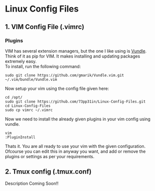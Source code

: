 # Linux Config Files

## 1. VIM Config File (.vimrc)

### Plugins
VIM has several extension managers, but the one I like using is [Vundle](https://github.com/VundleVim/Vundle.vim). Think of it as pip for VIM. It makes installing and updating packages extremely easy.\
To install, run the following command:
```
sudo git clone https://github.com/gmarik/Vundle.vim.git ~/.vim/bundle/Vundle.vim
```

Now setup your vim using the config file given here:
```
cd /opt/
sudo git clone https://github.com/73pp31in/Linux-Config-Files.git
cd Linux-Config-Files
sudo cp vimrc ~/.vimrc
```

Now we need to install the already given plugins in your vim config using vundle.
```
vim
:PluginInstall
```

Thats it. You are all ready to use your vim with the given configuration. Ofcourse you can edit this in anyway you want, and add or remove the plugins or settings as per your requirements.

## 2. Tmux config (.tmux.conf)
Description Coming Soon!!

